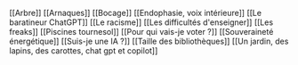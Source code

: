 [[Arbre]]
[[Arnaques]]
[[Bocage]]
[[Endophasie, voix intérieure]]
[[Le baratineur ChatGPT]]
[[Le racisme]]
[[Les difficultés d'enseigner]]
[[Les freaks]]
[[Piscines tournesol]]
[[Pour qui vais-je voter ?]]
[[Souveraineté énergétique]]
[[Suis-je une IA ?]]
[[Taille des bibliothèques]]
[[Un jardin, des lapins, des carottes, chat gpt et copilot]]
